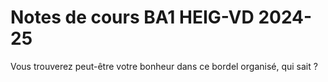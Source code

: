 # Notes de cours BA1 HEIG-VD 2024-25

Vous trouverez peut-être votre bonheur dans ce bordel organisé, qui sait ?